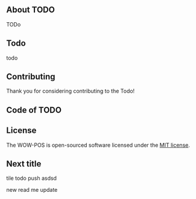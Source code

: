 
## About TODO

TODo

## Todo

todo


## Contributing

Thank you for considering contributing to the Todo!

## Code of TODO


## License

The WOW-POS is open-sourced software licensed under the [MIT license](https://opensource.org/licenses/MIT).
## Next title
tile todo
push asdsd

new read me update